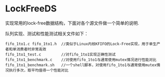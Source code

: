 # LockFreeDS
实现常用的lock-free数据结构，下面对各个源文件做一个简单的说明.

队列实现、测试和性能测试相关文件如下：

    fifo_1to1.c fifo_1to1.h  //类似于Linux内核KFIFO的Lock-Free实现，用于单生产者和单消费者时非常高效
    fifo_1to1_test.c         //对fifo_1to1实现正确性测试
    fifo_1to1_benchmark.c    //对使用fifo_1to1与通常使用mutex情况进行性能对比
    fifo_1to1_benchmark.sh   //一个shell脚本，对使用fifo_1to1与通常使用mutex情况执行多次，取平均值得一个性能对比

